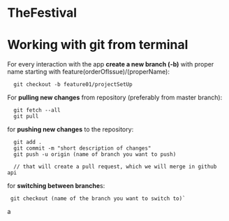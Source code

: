 # TheFestival
# Working with git from terminal

For every interaction with the app **create a new branch (-b)** with proper name starting with feature(orderOfIssue)/(properName): 

      git checkout -b feature01/projectSetUp
  
For **pulling new changes** from repository (preferably from master branch):

      git fetch --all
      git pull
  
for **pushing new changes** to the repository:
  
      git add .
      git commit -m "short description of changes"
      git push -u origin (name of branch you want to push) 
      
      // that will create a pull request, which we will merge in github api
  
for **switching between branche**s:

     git checkout (name of the branch you want to switch to)`     
  
  a
